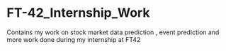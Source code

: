 # FT-42_Internship_Work
Contains my work on stock market data prediction , event prediction and more work done during my internship at FT42
